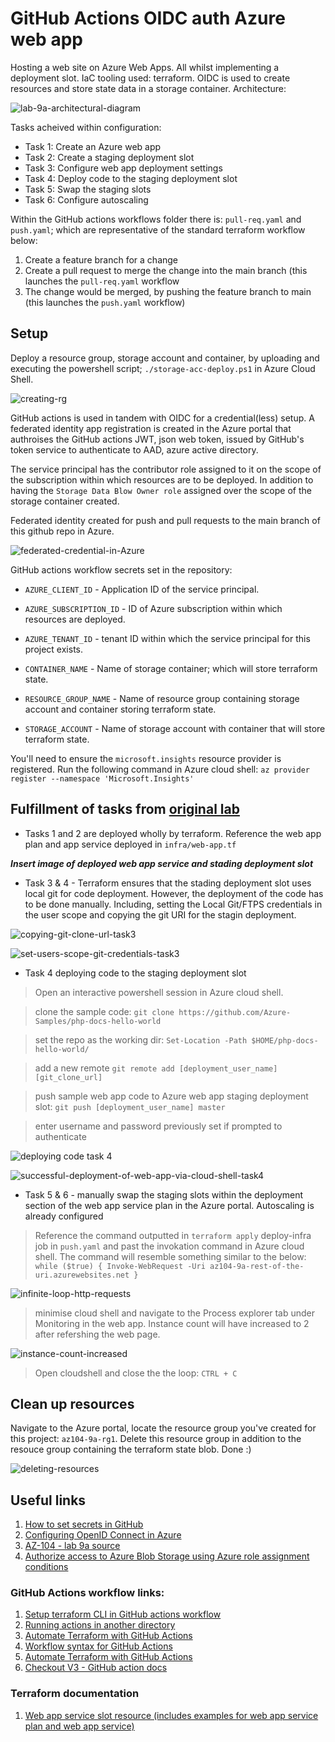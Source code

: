 # GitHub Actions OIDC auth Azure web app

Hosting a web site on Azure Web Apps. All whilst implementing a deployment slot. IaC tooling used: terraform. OIDC is used to create resources and store state data in a storage container. Architecture: 

![lab-9a-architectural-diagram](https://user-images.githubusercontent.com/77082071/204031086-7ba09645-026b-43c5-887f-265c7dc1c225.png)

Tasks acheived within configuration: 

* Task 1: Create an Azure web app
* Task 2: Create a staging deployment slot
* Task 3: Configure web app deployment settings
* Task 4: Deploy code to the staging deployment slot
* Task 5: Swap the staging slots
* Task 6: Configure autoscaling
 
Within the GitHub actions workflows folder there is: `pull-req.yaml` and `push.yaml`; which are representative of the standard terraform workflow below: 

1. Create a feature branch for a change
2. Create a pull request to merge the change into the main branch (this launches the `pull-req.yaml` workflow
3. The change would be merged, by pushing the feature branch to main (this launches the `push.yaml` workflow)

## Setup

Deploy a resource group, storage account and container, by uploading and executing the powershell script; `./storage-acc-deploy.ps1` in Azure Cloud Shell.

![creating-rg](https://user-images.githubusercontent.com/77082071/204031975-8684d54c-c812-4ac7-8824-4c1b7d7c9057.png)


GitHub actions is used in tandem with OIDC for a credential(less) setup. A federated identity app registration is created in  the Azure portal that authroises the GitHub actions JWT, json web token, issued by GitHub's token service to authenticate to AAD, azure active directory. 

The service principal has the contributor role assigned to it on the scope of the subscription within which resources are to be deployed. In addition to having the `Storage Data Blow Owner role` assigned over the scope of the storage container created.

Federated identity created for push and pull requests to the main branch of this github repo in Azure. 

![federated-credential-in-Azure](https://user-images.githubusercontent.com/77082071/204031483-e15367c3-8064-4732-b486-6bf24859670c.png)

GitHub actions workflow secrets set in the repository: 

* `AZURE_CLIENT_ID` - Application ID of the service principal.
* `AZURE_SUBSCRIPTION_ID` - ID of Azure subscription within which resources are deployed.
* `AZURE_TENANT_ID` - tenant ID within which the service principal for this project exists.

* `CONTAINER_NAME` - Name of storage container; which will store terraform state.
* `RESOURCE_GROUP_NAME` - Name of resource group containing storage account and container storing terraform state.
* `STORAGE_ACCOUNT` - Name of storage account with container that will store terraform state.

You'll need to ensure the `microsoft.insights` resource provider is registered. Run the following command in Azure cloud shell: `az provider register --namespace 'Microsoft.Insights'`

## Fulfillment of tasks from [original lab]()

* Tasks 1 and 2 are deployed wholly by terraform. Reference the web app plan and app service deployed in `infra/web-app.tf`

***Insert image of deployed web app service and stading deployment slot***

* Task 3 & 4 - Terraform ensures that the stading deployment slot uses local git for code deployment. However, the deployment of the code has to be done manually. Including, setting the Local Git/FTPS credentials in the user scope and copying the git URI for the stagin deployment.

![copying-git-clone-url-task3](https://user-images.githubusercontent.com/77082071/204031609-b89ffceb-d0d5-4dff-b721-7c220bb15c49.png)


![set-users-scope-git-credentials-task3](https://user-images.githubusercontent.com/77082071/204031573-cf7df33c-6c97-44f6-b898-9f2c33fa7676.png)

* Task 4 deploying code to the staging deployment slot 

> Open an interactive powershell session in Azure cloud shell.

> clone the sample code: `git clone https://github.com/Azure-Samples/php-docs-hello-world`

> set the repo as the working dir: `Set-Location -Path $HOME/php-docs-hello-world/`

> add a new remote `git remote add [deployment_user_name] [git_clone_url]`

> push sample web app code to Azure web app staging deployment slot: `git push [deployment_user_name] master`

> enter username and password previously set if prompted to authenticate

![deploying code task 4](https://user-images.githubusercontent.com/77082071/204031419-8145e559-7c57-493f-a44e-fb0c5c11aa2a.png)

![successful-deployment-of-web-app-via-cloud-shell-task4](https://user-images.githubusercontent.com/77082071/204031688-8a3ca1fd-2cc3-4376-af49-3657c2780f74.png)

* Task 5 & 6 - manually swap the staging slots within the deployment section of the web app service plan in the Azure portal. Autoscaling is already configured

> Reference the command outputted in `terraform apply` deploy-infra job in `push.yaml` and past the invokation command in Azure cloud shell. The command will resemble something similar to the below:  
`while ($true) { Invoke-WebRequest -Uri az104-9a-rest-of-the-uri.azurewebsites.net }`

![infinite-loop-http-requests](https://user-images.githubusercontent.com/77082071/204031450-24d20344-b062-41e7-9bf4-74f8d41281d4.png)

> minimise cloud shell and navigate to the Process explorer tab under Monitoring in the web app. Instance count will have increased to 2 after refershing the web page.

![instance-count-increased](https://user-images.githubusercontent.com/77082071/204032313-0f54925e-e72f-47cb-bece-932543b78a2a.png)

> Open cloudshell and close the the loop: `CTRL + C`

## Clean up resources 

Navigate to the Azure portal, locate the resource group you've created for this project: `az104-9a-rg1`. Delete this resource group in addition to the resouce group containing the terraform state blob. Done :)

![deleting-resources](https://user-images.githubusercontent.com/77082071/204032973-1df4a64c-add6-4132-b290-f16a9e72e33f.png)

## Useful links

1. [How to set secrets in GitHub](https://docs.github.com/en/codespaces/managing-codespaces-for-your-organization/managing-encrypted-secrets-for-your-repository-and-organization-for-github-codespaces)
2. [Configuring OpenID Connect in Azure](https://docs.github.com/en/actions/deployment/security-hardening-your-deployments/configuring-openid-connect-in-azure) 
3. [AZ-104 - lab 9a source](https://github.com/MicrosoftLearning/AZ-104-MicrosoftAzureAdministrator/blob/master/Instructions/Labs/LAB_09a-Implement_Web_Apps.md)
4. [Authorize access to Azure Blob Storage using Azure role assignment conditions](https://learn.microsoft.com/en-us/azure/storage/blobs/storage-auth-abac)

### GitHub Actions workflow links: 

1. [Setup terraform CLI in GitHub actions workflow](https://github.com/hashicorp/setup-terraform)
2. [Running actions in another directory](https://stackoverflow.com/questions/58139175/running-actions-in-another-directory)
3. [Automate Terraform with GitHub Actions](https://developer.hashicorp.com/terraform/tutorials/automation/github-actions)
4. [Workflow syntax for GitHub Actions](https://docs.github.com/en/actions/using-workflows/workflow-syntax-for-github-actions)
5. [Automate Terraform with GitHub Actions](https://developer.hashicorp.com/terraform/tutorials/automation/github-actions)
6. [Checkout V3 - GitHub action docs](https://github.com/actions/checkout)

### Terraform documentation

1. [Web app service slot resource (includes examples for web app service plan and web app service)](https://registry.terraform.io/providers/hashicorp/azurerm/latest/docs/resources/windows_web_app_slot)
